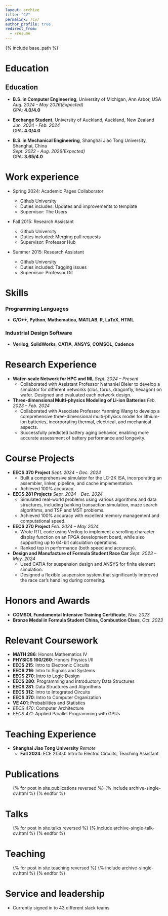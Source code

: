 ```yaml
---
layout: archive
title: "CV"
permalink: /cv/
author_profile: true
redirect_from:
  - /resume
---
```


{% include base_path %}

Education
======
## Education

- **B.S. in Computer Engineering**, University of Michigan, Ann Arbor, USA  
  *Aug. 2024 - May 2026(Expected)*  
  GPA: **4.0/4.0**

- **Exchange Student**, University of Auckland, Auckland, New Zealand  
  *Jun. 2024 - Feb. 2024*  
  GPA: **4.0/4.0**

- **B.S. in Mechanical Engineering**, Shanghai Jiao Tong University, Shanghai, China  
  *Sept. 2022 - Aug. 2026(Expected)*  
  GPA: **3.65/4.0**


Work experience
======
* Spring 2024: Academic Pages Collaborator
  * Github University
  * Duties includes: Updates and improvements to template
  * Supervisor: The Users

* Fall 2015: Research Assistant
  * Github University
  * Duties included: Merging pull requests
  * Supervisor: Professor Hub

* Summer 2015: Research Assistant
  * Github University
  * Duties included: Tagging issues
  * Supervisor: Professor Git
  
Skills
======

### Programming Languages
- **C/C++**, **Python**, **Mathematica**, **MATLAB**, **R**, **LaTeX**, **HTML**

### Industrial Design Software
- **Verilog**, **SolidWorks**, **CATIA**, **ANSYS**, **COMSOL**, **Cadence**

Research Experience
======
<ul>
  <li>
    <strong>Wafer-scale Network for HPC and ML</strong>  
    <em>Sept. 2024 – Present</em>  
    <ul>
      <li>Collaborated with Assistant Professor Nathaniel Bleier to develop a simulator for different networks (clos, torus, dragonfly, hexagon) on wafer. Designed and evaluated each network design.</li>
    </ul>
  </li>
  <li>
    <strong>Three-dimensional Multi-physics Modeling of Li-ion Batteries</strong>  
    <em>Feb. 2023 – Feb. 2024</em>  
    <ul>
      <li>Collaborated with Associate Professor Yanming Wang to develop a comprehensive three-dimensional multi-physics model for lithium-ion batteries, incorporating thermal, electrical, and mechanical aspects.</li>
      <li>Successfully predicted battery aging behavior, enabling more accurate assessment of battery performance and longevity.</li>
    </ul>
  </li>
</ul>

Course Projects
======
<ul>
  <li>
    <strong>EECS 370 Project</strong>  
    <em>Sept. 2024 – Dec. 2024</em>  
    <ul>
      <li>Built a comprehensive simulator for the LC-2K ISA, incorporating an assembler, linker, pipeline, and cache implementation.</li>
      <li>Achieved 100% accuracy.</li>
    </ul>
  </li>
  <li>
    <strong>EECS 281 Projects</strong>  
    <em>Sept. 2024 – Dec. 2024</em>  
    <ul>
      <li>Simulated real-world problems using various algorithms and data structures, including banking transaction simulation, maze search algorithms, and TSP and MST problems.</li>
      <li>Achieved 100% accuracy with excellent memory management and computational speed.</li>
    </ul>
  </li>
  <li>
    <strong>EECS 270 Project</strong>  
    <em>Feb. 2024 – May 2024</em>  
    <ul>
      <li>Wrote RTL code using Verilog to implement a scrolling character display function on an FPGA development board, while also supporting up to 64-bit calculation operations.</li>
      <li>Ranked top in performance (both speed and accuracy).</li>
    </ul>
  </li>
  <li>
    <strong>Design and Manufacture of Formula Student Race Car</strong>  
    <em>Sept. 2023 – May. 2024</em>  
    <ul>
      <li>Used CATIA for suspension design and ANSYS for finite element simulation.</li>
      <li>Designed a flexible suspension system that significantly improved the race car’s handling during cornering.</li>
    </ul>
  </li>
</ul>

Honors and Awards
======
<ul>
  <li><strong>COMSOL Fundamental Intensive Training Certificate</strong>, <em>Nov. 2023</em></li>
  <li><strong>Bronze Medal in Formula Student China, Combustion Class</strong>, <em>Oct. 2023</em></li>
</ul>

Relevant Coursework
======
<ul>
  <li><strong>MATH 286</strong>: Honors Mathematics IV</li>
  <li><strong>PHYSICS 160/260</strong>: Honors Physics I/II</li>
  <li><strong>EECS 215</strong>: Intro to Electronic Circuits</li>
  <li><strong>EECS 216</strong>: Intro to Signals and Systems</li>
  <li><strong>EECS 270</strong>: Intro to Logic Design</li>
  <li><strong>EECS 280</strong>: Programming and Introductory Data Structures</li>
  <li><strong>EECS 281</strong>: Data Structures and Algorithms</li>
  <li><strong>EECS 312</strong>: Intro to Integrated Circuits</li>
  <li><strong>EECS 370</strong>: Intro to Computer Organization</li>
  <li><strong>VE 401</strong>: Probabilities and Statistics</li>
  <li><em>EECS 470</em>: Computer Architecture</li>
  <li><em>EECS 471</em>: Applied Parallel Programming with GPUs</li>
</ul>

Teaching Experience
======
<ul>
  <li>
    <strong>Shanghai Jiao Tong University</strong>  
    <em>Remote</em>  
    <ul>
      <li><strong>Fall 2024</strong>: ECE 2150J: Intro to Electric Circuits, Teaching Assistant</li>
    </ul>
  </li>
</ul>


Publications
======
  <ul>{% for post in site.publications reversed %}
    {% include archive-single-cv.html %}
  {% endfor %}</ul>
  
Talks
======
  <ul>{% for post in site.talks reversed %}
    {% include archive-single-talk-cv.html  %}
  {% endfor %}</ul>
  
Teaching
======
  <ul>{% for post in site.teaching reversed %}
    {% include archive-single-cv.html %}
  {% endfor %}</ul>
  
Service and leadership
======
* Currently signed in to 43 different slack teams
